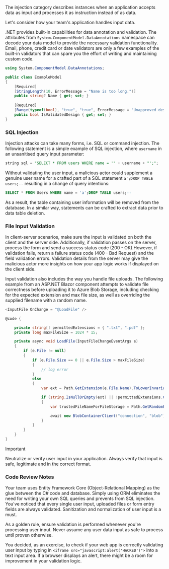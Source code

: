 
The injection category describes instances when an application accepts data as input and processes it as instruction instead of as data​.

Let's consider how your team's application handles input data.

.NET provides built-in capabilities for data annotation and validation. The attributes from `System.ComponentModel.DataAnnotations` namespace can decode your data model to provide the necessary validation functionality. Email, phone, credit card or date validators are only a few examples of the built-in validators that can spare you the effort of writing and maintaining custom code.

```csharp
using System.ComponentModel.DataAnnotations; ​

public class ExampleModel ​
{​
    [Required]​
    [StringLength(10, ErrorMessage = "Name is too long.")]​
    public string? Name { get; set; }​
    
    [Required]​
    [Range(typeof(bool), "true", "true", ErrorMessage = "Unapproved design.")] ​
    public bool IsValidatedDesign { get; set; }​
}​
```

### SQL Injection

Injection attacks can take many forms, i.e. SQL or command injection.
The following statement is a simple example of SQL injection, where `username` in an unsanitised query input parameter:

```sql
string sql = ​"SELECT * FROM users WHERE name = '" + username + "';";
```

Without validating the user input, a malicious actor could supplement a genuine user name for a crafted part of a SQL statement `a';DROP TABLE users;--` resulting in a change of query intentions:

```sql
SELECT * FROM Users WHERE name = 'a';DROP TABLE users;--
```

As a result, the table containing user information will be removed from the database. In a similar way, statements can be crafted to extract data prior to data table deletion.

### File Input Validation

In client-server scenarios, make sure the input is validated on both the client and the server side.
Additionally, if validation passes on the server, process the form and send a success status code (200 - OK). ​However, if validation fails, return a failure status code (400 - Bad Request) and the field validation errors. Validation details from the server may give the malicious actor more insights on how your app logic works if displayed on the client side.

Input validation also includes the way you handle file uploads. The following example from an ASP.NET Blazor component attempts to validate file correctness before uploading it to Azure Blob Storage, including checking for the expected extension and max file size, as well as overriding the supplied filename with a random name.

```csharp actor
<InputFile OnChange = "@LoadFile" />

@code {

    private string[] permittedExtensions = { ".txt", ".pdf" };
    private long maxFileSize = 1024 * 15;

    private async void LoadFile(InputFileChangeEventArgs e)
    {
        if (e.File != null)
        {    
            if (e.File.Size == 0 || e.File.Size > maxFileSize)
            {
                // log error
            }            
            else 
            {
                var ext = Path.GetExtension(e.File.Name).ToLowerInvariant();

                if (string.IsNullOrEmpty(ext) || !permittedExtensions.Contains(ext))
                {
                    var trustedFileNameForFileStorage = Path.GetRandomFileName();

                    await new BlobContainerClient("connection", "blob").UploadBlobAsync(trustedFileNameForFileStorage, e.File.OpenReadStream());                    
                }
            }
        }
    }
}
```

> [!IMPORTANT]
> Neutralize or verify user input in your application. Always verify that input is safe, legitimate and in the correct format.

### Code Review Notes

Your team uses Entity Framework Core (Object-Relational Mapping) as the glue between the C# code and database. Simply using ORM eliminates the need for writing your own SQL queries and prevents from SQL injection.
You've noticed that every single user input, uploaded files or form entry fields are always validated. Sanitization and normalization of user input is a must.

As a golden rule, ensure validation is performed whenever you're processing user input. Never assume any user data input as safe to process until proven otherwise.

You decided, as an exercise, to check if your web app is correctly validating user input by typing in `<iframe src="javascript:alert('HACKED')">` into a text input area. If a browser displays an alert, there might be a room for improvement in your validation logic.
